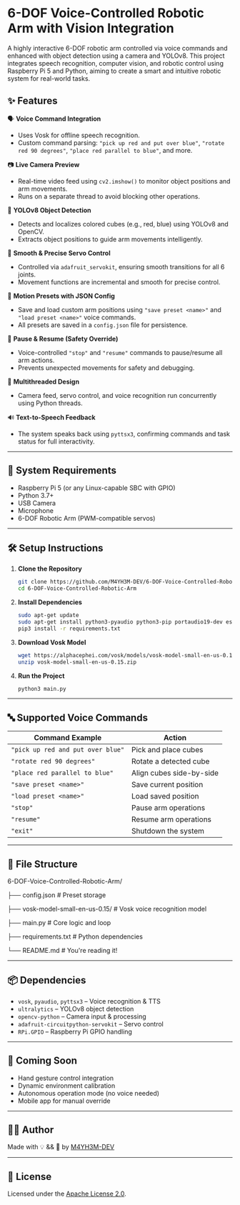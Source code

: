 # 6-DOF Voice-Controlled Robotic Arm with Vision Integration

A highly interactive 6-DOF robotic arm controlled via voice commands and enhanced with object detection using a camera and YOLOv8. This project integrates speech recognition, computer vision, and robotic control using Raspberry Pi 5 and Python, aiming to create a smart and intuitive robotic system for real-world tasks.

## ✨ Features

🗣️ **Voice Command Integration**  
- Uses Vosk for offline speech recognition.  
- Custom command parsing: `"pick up red and put over blue"`, `"rotate red 90 degrees"`, `"place red parallel to blue"`, and more.

📷 **Live Camera Preview**  
- Real-time video feed using `cv2.imshow()` to monitor object positions and arm movements.  
- Runs on a separate thread to avoid blocking other operations.

🧠 **YOLOv8 Object Detection**  
- Detects and localizes colored cubes (e.g., red, blue) using YOLOv8 and OpenCV.  
- Extracts object positions to guide arm movements intelligently.

🎯 **Smooth & Precise Servo Control**  
- Controlled via `adafruit_servokit`, ensuring smooth transitions for all 6 joints.  
- Movement functions are incremental and smooth for precise control.

💾 **Motion Presets with JSON Config**  
- Save and load custom arm positions using `"save preset <name>"` and `"load preset <name>"` voice commands.  
- All presets are saved in a `config.json` file for persistence.

🛑 **Pause & Resume (Safety Override)**  
- Voice-controlled `"stop"` and `"resume"` commands to pause/resume all arm actions.  
- Prevents unexpected movements for safety and debugging.

🧵 **Multithreaded Design**  
- Camera feed, servo control, and voice recognition run concurrently using Python threads.

🔊 **Text-to-Speech Feedback**  
- The system speaks back using `pyttsx3`, confirming commands and task status for full interactivity.

---
## 🧠 System Requirements

- Raspberry Pi 5 (or any Linux-capable SBC with GPIO)
- Python 3.7+
- USB Camera
- Microphone
- 6-DOF Robotic Arm (PWM-compatible servos)

---

## 🛠️ Setup Instructions

1. **Clone the Repository**
    ```bash
    git clone https://github.com/M4YH3M-DEV/6-DOF-Voice-Controlled-Robotic-Arm.git
    cd 6-DOF-Voice-Controlled-Robotic-Arm
    ```

2. **Install Dependencies**
    ```bash
    sudo apt-get update
    sudo apt-get install python3-pyaudio python3-pip portaudio19-dev espeak
    pip3 install -r requirements.txt
    ```

3. **Download Vosk Model**
    ```bash
    wget https://alphacephei.com/vosk/models/vosk-model-small-en-us-0.15.zip
    unzip vosk-model-small-en-us-0.15.zip
    ```

4. **Run the Project**
    ```bash
    python3 main.py
    ```

---

## 🔤 Supported Voice Commands

| Command Example                             | Action                       |
|--------------------------------------------|------------------------------|
| `"pick up red and put over blue"`          | Pick and place cubes         |
| `"rotate red 90 degrees"`                  | Rotate a detected cube       |
| `"place red parallel to blue"`             | Align cubes side-by-side     |
| `"save preset <name>"`                     | Save current position        |
| `"load preset <name>"`                     | Load saved position          |
| `"stop"`                                   | Pause arm operations         |
| `"resume"`                                 | Resume arm operations        |
| `"exit"`                                   | Shutdown the system          |

---

## 📁 File Structure

6-DOF-Voice-Controlled-Robotic-Arm/

├── config.json                   # Preset storage

├── vosk-model-small-en-us-0.15/ # Vosk voice recognition model

├── main.py                      # Core logic and loop

├── requirements.txt             # Python dependencies

└── README.md                    # You're reading it!

---

## 📦 Dependencies

- `vosk`, `pyaudio`, `pyttsx3` – Voice recognition & TTS  
- `ultralytics` – YOLOv8 object detection  
- `opencv-python` – Camera input & processing  
- `adafruit-circuitpython-servokit` – Servo control  
- `RPi.GPIO` – Raspberry Pi GPIO handling  

---

## 🧪 Coming Soon

- Hand gesture control integration  
- Dynamic environment calibration  
- Autonomous operation mode (no voice needed)  
- Mobile app for manual override

---

## 👨‍💻 Author

Made with 💡 && 🧠 by [M4YH3M-DEV](https://github.com/M4YH3M-DEV)

---

## 📜 License

Licensed under the [Apache License 2.0](LICENSE).
